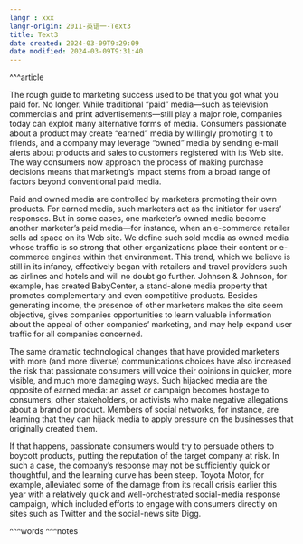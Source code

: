 ```yaml
---
langr : xxx
langr-origin: 2011-英语一-Text3
title: Text3
date created: 2024-03-09T9:29:09
date modified: 2024-03-09T9:31:40
---
```


^^^article

The rough guide to marketing success used to be that you got what you paid for. No longer. While traditional “paid” media—such as television commercials and print advertisements—still play a major role, companies today can exploit many alternative forms of media. Consumers passionate about a product may create “earned” media by willingly promoting it to friends, and a company may leverage “owned” media by sending e-mail alerts about products and sales to customers registered with its Web site. The way consumers now approach the process of making purchase decisions means that marketing’s impact stems from a broad range of factors beyond conventional paid media.

Paid and owned media are controlled by marketers promoting their own products. For earned media, such marketers act as the initiator for users’ responses. But in some cases, one marketer’s owned media become another marketer’s paid media—for instance, when an e-commerce retailer sells ad space on its Web site. We define such sold media as owned media whose traffic is so strong that other organizations place their content or e-commerce engines within that environment. This trend, which we believe is still in its infancy, effectively began with retailers and travel providers such as airlines and hotels and will no doubt go further. Johnson & Johnson, for example, has created BabyCenter, a stand-alone media property that promotes complementary and even competitive products. Besides generating income, the presence of other marketers makes the site seem objective, gives companies opportunities to learn valuable information about the appeal of other companies’ marketing, and may help expand user traffic for all companies concerned.

The same dramatic technological changes that have provided marketers with more (and more diverse) communications choices have also increased the risk that passionate consumers will voice their opinions in quicker, more visible, and much more damaging ways. Such hijacked media are the opposite of earned media: an asset or campaign becomes hostage to consumers, other stakeholders, or activists who make negative allegations about a brand or product. Members of social networks, for instance, are learning that they can hijack media to apply pressure on the businesses that originally created them.

If that happens, passionate consumers would try to persuade others to boycott products, putting the reputation of the target company at risk. In such a case, the company’s response may not be sufficiently quick or thoughtful, and the learning curve has been steep. Toyota Motor, for example, alleviated some of the damage from its recall crisis earlier this year with a relatively quick and well-orchestrated social-media response campaign, which included efforts to engage with consumers directly on sites such as Twitter and the social-news site Digg.




^^^words
^^^notes
